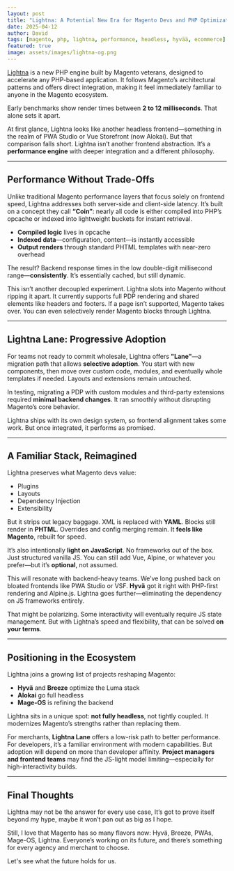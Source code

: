 ```yaml
---
layout: post
title: "Lightna: A Potential New Era for Magento Devs and PHP Optimization"
date: 2025-04-12
author: David
tags: [magento, php, lightna, performance, headless, hyvää, ecommerce]
featured: true
image: assets/images/lightna-og.png
---
```



[Lightna](https://lightna.com/) is a new PHP engine built by Magento veterans, designed to accelerate any PHP-based application. It follows Magento’s architectural patterns and offers direct integration, making it feel immediately familiar to anyone in the Magento ecosystem.

Early benchmarks show render times between **2 to 12 milliseconds**. That alone sets it apart.

At first glance, Lightna looks like another headless frontend—something in the realm of PWA Studio or Vue Storefront (now Alokai). But that comparison falls short. Lightna isn’t another frontend abstraction. It’s a **performance engine** with deeper integration and a different philosophy.

---

## Performance Without Trade-Offs

Unlike traditional Magento performance layers that focus solely on frontend speed, Lightna addresses both server-side and client-side latency. It’s built on a concept they call **“Coin”**: nearly all code is either compiled into PHP’s opcache or indexed into lightweight buckets for instant retrieval.

- **Compiled logic** lives in opcache  
- **Indexed data**—configuration, content—is instantly accessible  
- **Output renders** through standard PHTML templates with near-zero overhead  

The result? Backend response times in the low double-digit millisecond range—**consistently**. It’s essentially cached, but still dynamic.

This isn’t another decoupled experiment. Lightna slots into Magento without ripping it apart. It currently supports full PDP rendering and shared elements like headers and footers. If a page isn’t supported, Magento takes over. You can even selectively render Magento blocks through Lightna.

---

## Lightna Lane: Progressive Adoption

For teams not ready to commit wholesale, Lightna offers **"Lane"**—a migration path that allows **selective adoption**. You start with new components, then move over custom code, modules, and eventually whole templates if needed. Layouts and extensions remain untouched.

In testing, migrating a PDP with custom modules and third-party extensions required **minimal backend changes**. It ran smoothly without disrupting Magento’s core behavior.

Lightna ships with its own design system, so frontend alignment takes some work. But once integrated, it performs as promised.

---

## A Familiar Stack, Reimagined

Lightna preserves what Magento devs value:

- Plugins  
- Layouts  
- Dependency Injection  
- Extensibility  

But it strips out legacy baggage. XML is replaced with **YAML**. Blocks still render in **PHTML**. Overrides and config merging remain. It **feels like Magento**, rebuilt for speed.

It’s also intentionally **light on JavaScript**. No frameworks out of the box. Just structured vanilla JS. You can still add Vue, Alpine, or whatever you prefer—but it’s **optional**, not assumed.

This will resonate with backend-heavy teams. We’ve long pushed back on bloated frontends like PWA Studio or VSF. **Hyvä** got it right with PHP-first rendering and Alpine.js. Lightna goes further—eliminating the dependency on JS frameworks entirely.

That might be polarizing. Some interactivity will eventually require JS state management. But with Lightna’s speed and flexibility, that can be solved **on your terms**.

---

## Positioning in the Ecosystem

Lightna joins a growing list of projects reshaping Magento:

- **Hyvä** and **Breeze** optimize the Luma stack  
- **Alokai** go full headless  
- **Mage-OS** is refining the backend  

Lightna sits in a unique spot: **not fully headless**, not tightly coupled. It modernizes Magento’s strengths rather than replacing them.

For merchants, **Lightna Lane** offers a low-risk path to better performance. For developers, it’s a familiar environment with modern capabilities. But adoption will depend on more than developer affinity. **Project managers and frontend teams** may find the JS-light model limiting—especially for high-interactivity builds.

---

## Final Thoughts

Lightna may not be the answer for every use case, It’s got to prove itself beyond my hype, maybe it won’t pan out as big as I hope.

Still, I love that Magento has so many flavors now: Hyvä, Breeze, PWAs, Mage-OS, Lightna. Everyone’s working on its future, and there’s something for every agency and merchant to choose.

Let's see what the future holds for us.
